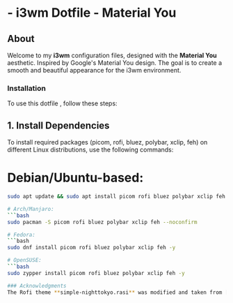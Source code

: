 # - i3wm Dotfile - Material You

## About
Welcome to my **i3wm** configuration files, designed with the **Material You** aesthetic. Inspired by Google's Material You design. The goal is to create a smooth and beautiful appearance for the i3wm environment.

### Installation

To use this dotfile , follow these steps:

## 1. Install Dependencies

To install required packages (picom, rofi, bluez, polybar, xclip, feh) on different Linux distributions, use the following commands:


# Debian/Ubuntu-based:
```bash
sudo apt update && sudo apt install picom rofi bluez polybar xclip feh -y

# Arch/Manjaro:
```bash
sudo pacman -S picom rofi bluez polybar xclip feh --noconfirm

# Fedora:
```bash
sudo dnf install picom rofi bluez polybar xclip feh -y

# OpenSUSE:
```bash
sudo zypper install picom rofi bluez polybar xclip feh -y

### Acknowledgments
The Rofi theme **simple-nighttokyo.rasi** was modified and taken from [Github Repository](https://github.com/newmanls/rofi-themes-collection)
